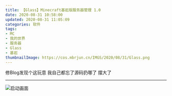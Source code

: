 ```yaml
---
title: 【Glass】Minecraft基岩版服务器管理 1.0
date: 2020-08-31 10:58:00
updated: 2020-08-31 11:05:09
categories: 软件
tags:
- MC
- 我的世界
- 服务器
- Glass
- 基岩
thumbnailImage: https://cos.mbrjun.cn/IMGS/2020/08/31/Glass.png
---
```

修Blog发现个这玩意
我自己都忘了源码扔哪了
摆大了
<!-- more -->

----------
![启动画面][1]


  [1]: https://cos.mbrjun.cn/IMGS/2020/08/31/Glass.png